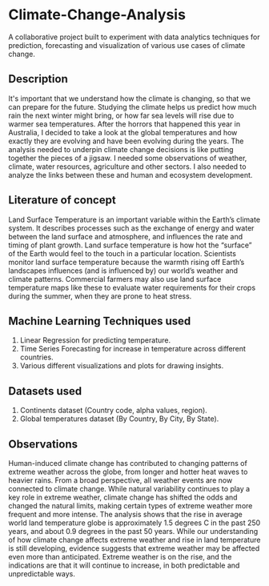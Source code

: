 # Climate-Change-Analysis
A collaborative project built to experiment with data analytics techniques for prediction, forecasting and visualization of various use cases of climate change.

## Description

It's important that we understand how the climate is changing, so that we can prepare for the future. Studying the climate helps us predict how much rain the next winter might bring, or how far sea levels will rise due to warmer sea temperatures. 
After the horrors that happened this year in Australia, I decided to take a look at the global temperatures and how exactly they are evolving and have been evolving during the years.
The analysis needed to underpin climate change decisions is like putting together the pieces of a jigsaw. I needed some observations of weather, climate, water resources, agriculture and other sectors. I also needed to analyze the links between these and human and ecosystem development.

## Literature of concept

Land Surface Temperature is an important variable within the Earth’s climate system. It describes processes such as the exchange of energy and water between the land surface and atmosphere, and influences the rate and timing of plant growth. Land surface temperature is how hot the “surface” of the Earth would feel to the touch in a particular location. 
Scientists monitor land surface temperature because the warmth rising off Earth’s landscapes influences (and is influenced by) our world’s weather and climate patterns. Commercial farmers may also use land surface temperature maps like these to evaluate water requirements for their crops during the summer, when they are prone to heat stress.

## Machine Learning Techniques used

1. Linear Regression for predicting temperature.
2. Time Series Forecasting for increase in temperature across different countries.
3. Various different visualizations and plots for drawing insights.

## Datasets used

1. Continents dataset (Country code, alpha values, region).
2. Global temperatures dataset (By Country, By City, By State).

## Observations

Human-induced climate change has contributed to changing patterns of extreme weather across the globe, from longer and hotter heat waves to heavier rains. From a broad perspective, all weather events are now connected to climate change.
While natural variability continues to play a key role in extreme weather, climate change has shifted the odds and changed the natural limits, making certain types of extreme weather more frequent and more intense.
The analysis shows that the rise in average world land temperature globe is approximately 1.5 degrees C in the past 250 years, and about 0.9 degrees in the past 50 years.
While our understanding of how climate change affects extreme weather and rise in land temperature is still developing, evidence suggests that extreme weather may be affected even more than anticipated. Extreme weather is on the rise, and the indications are that it will continue to increase, in both predictable and unpredictable ways.

